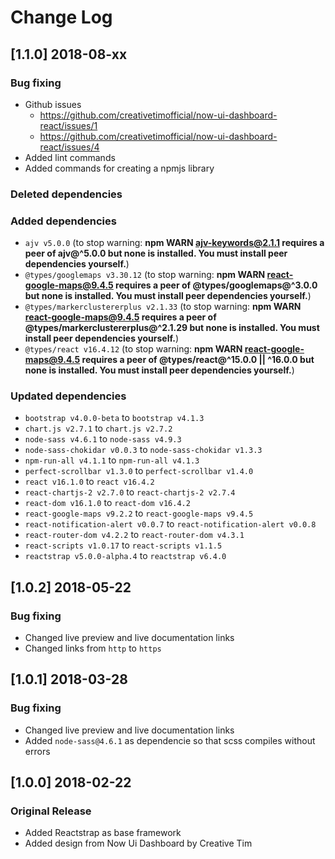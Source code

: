 # Change Log

## [1.1.0] 2018-08-xx
### Bug fixing
- Github issues
  - https://github.com/creativetimofficial/now-ui-dashboard-react/issues/1
  - https://github.com/creativetimofficial/now-ui-dashboard-react/issues/4
- Added lint commands
- Added commands for creating a npmjs library
### Deleted dependencies
### Added dependencies
- `ajv v5.0.0` (to stop warning: **npm WARN ajv-keywords@2.1.1 requires a peer of ajv@^5.0.0 but none is installed. You must install peer dependencies yourself.**)
- `@types/googlemaps v3.30.12` (to stop warning: **npm WARN react-google-maps@9.4.5 requires a peer of @types/googlemaps@^3.0.0 but none is installed. You must install peer dependencies yourself.**)
- `@types/markerclustererplus v2.1.33` (to stop warning: **npm WARN react-google-maps@9.4.5 requires a peer of @types/markerclustererplus@^2.1.29 but none is installed. You must install peer dependencies yourself.**)
- `@types/react v16.4.12` (to stop warning: **npm WARN react-google-maps@9.4.5 requires a peer of @types/react@^15.0.0 || ^16.0.0 but none is installed. You must install peer dependencies yourself.**)
### Updated dependencies
- `bootstrap v4.0.0-beta` to `bootstrap v4.1.3`
- `chart.js v2.7.1` to `chart.js v2.7.2`
- `node-sass v4.6.1` to `node-sass v4.9.3`
- `node-sass-chokidar v0.0.3` to `node-sass-chokidar v1.3.3`
- `npm-run-all v4.1.1` to `npm-run-all v4.1.3`
- `perfect-scrollbar v1.3.0` to `perfect-scrollbar v1.4.0`
- `react v16.1.0` to `react v16.4.2`
- `react-chartjs-2 v2.7.0` to `react-chartjs-2 v2.7.4`
- `react-dom v16.1.0` to `react-dom v16.4.2`
- `react-google-maps v9.2.2` to `react-google-maps v9.4.5`
- `react-notification-alert v0.0.7` to `react-notification-alert v0.0.8`
- `react-router-dom v4.2.2` to `react-router-dom v4.3.1`
- `react-scripts v1.0.17` to `react-scripts v1.1.5`
- `reactstrap v5.0.0-alpha.4` to `reactstrap v6.4.0`

## [1.0.2] 2018-05-22
### Bug fixing
- Changed live preview and live documentation links
- Changed links from `http` to `https`

## [1.0.1] 2018-03-28
### Bug fixing
- Changed live preview and live documentation links
- Added `node-sass@4.6.1` as dependencie so that scss compiles without errors

## [1.0.0] 2018-02-22
### Original Release
- Added Reactstrap as base framework
- Added design from Now Ui Dashboard by Creative Tim
